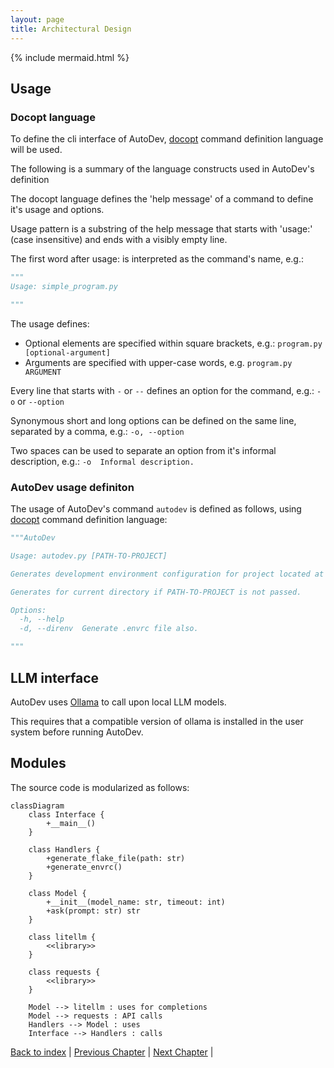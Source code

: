 ```yaml
---
layout: page
title: Architectural Design
---
```


{% include mermaid.html %}

## Usage

### Docopt language

To define the cli interface of AutoDev, [docopt](https://github.com/jazzband/docopt-ng) command definition language will be used.

The following is a summary of the language constructs used in AutoDev's definition

The docopt language defines the 'help message' of a command to define it's usage and options.

Usage pattern is a substring of the help message that starts with 'usage:' (case insensitive) and ends with a visibly empty line.

The first word after usage: is interpreted as the command's name, e.g.: 

```py
"""
Usage: simple_program.py

"""
```

The usage defines:

- Optional elements are specified within square brackets, e.g.: `program.py [optional-argument]`
- Arguments are specified with upper-case words, e.g. `program.py ARGUMENT`

Every line that starts with `-` or `--` defines an option for the command, e.g.: `-o` or `--option`

Synonymous short and long options can be defined on the same line, separated by a comma, e.g.: `-o, --option`

Two spaces can be used to separate an option from it's informal description, e.g.: `-o  Informal description.`

### AutoDev usage definiton

The usage of AutoDev's command `autodev` is defined as follows, using [docopt](https://github.com/jazzband/docopt-ng) command definition language:

```py
"""AutoDev

Usage: autodev.py [PATH-TO-PROJECT]

Generates development environment configuration for project located at PATH-TO-PROJECT.

Generates for current directory if PATH-TO-PROJECT is not passed.

Options:
  -h, --help
  -d, --direnv  Generate .envrc file also.

"""
```

## LLM interface

AutoDev uses [Ollama](https://ollama.com/) to call upon local LLM models. <!-- TODO Really? maybe use litellm -->

This requires that a compatible version of ollama is installed in the user system before running AutoDev.

## Modules

The source code is modularized as follows:

<!-- check if requests is really used -->

```mermaid
classDiagram
    class Interface {
        +__main__()
    }
    
    class Handlers {
        +generate_flake_file(path: str)
        +generate_envrc()
    }
    
    class Model {
        +__init__(model_name: str, timeout: int)
        +ask(prompt: str) str
    }
    
    class litellm {
        <<library>>
    }

    class requests {
        <<library>>
    }
    
    Model --> litellm : uses for completions
    Model --> requests : API calls
    Handlers --> Model : uses
    Interface --> Handlers : calls
```

[Back to index](./index.md) |
[Previous Chapter](./requirements.md) |
[Next Chapter](./detailed-design.md) |

